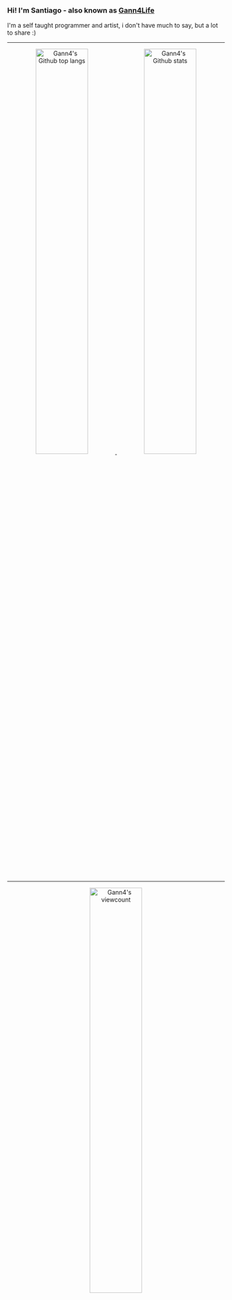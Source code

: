 ### Hi! I'm Santiago - also known as [Gann4Life](http://gann4life.ga/about)

I'm a self taught programmer and artist, i don't have much to say, but a lot to share :)

---

<div style="text-align: center">
    <a href="#">
        <img width="49%" src="https://github-readme-stats.vercel.app/api/top-langs/?username=gann4&layout=compact&theme=tokyonight&hide=c,tcl,c%2B%2B,shaderlab,glsl,hlsl,classic%20asp,xslt,hack&count_private=true&hide_border=true&langs_count=10" alt="Gann4's Github top langs">
    </a>
    <a href="#">
        <img width="49%" src="https://github-readme-stats.vercel.app/api?username=gann4&theme=tokyonight&hide_border=true" alt="Gann4's Github stats">
    </a>
</div>

---

<div style="text-align: center; justify-content: center">
    <a href="#">
        <img width="49%" src="https://komarev.com/ghpvc/?username=gann4&color=blue" alt="Gann4's viewcount">
    </a>
</div>

<!-- ![](https://komarev.com/ghpvc/?username=gann4&color=blue) -->